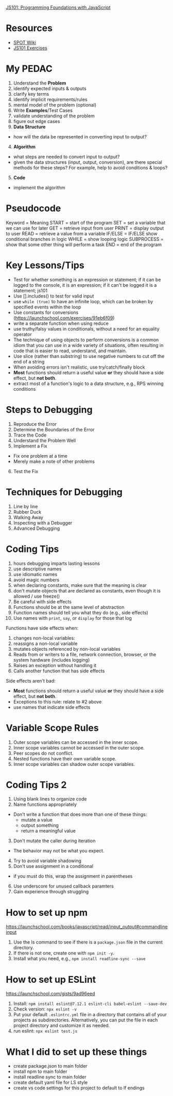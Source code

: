 [JS101: Programming Foundations with JavaScript](https://launchschool.com/courses/804d1cae/home)

# Resources
- [SPOT Wiki](https://www.notion.so/SPOT-Wiki-1b4fe53778f34614b28a8e76ce028782)
- [JS101 Exercises](https://www.notion.so/JS101-085f4f55ed5e41cb9003d9f0a3aa48ef)

# My PEDAC
1. Understand the **Problem**
  1. identify expected inputs & outputs
  2. clarify key terms
  3. identify implicit requirements/rules
  4. mental model of the problem (optional)
2. Write **Examples**/Test Cases
  1. validate understanding of the problem
  2. figure out edge cases
3. **Data Structure**
  - how will the data be represented in converting input to output?
4. **Algorithm**
  - what steps are needed to convert input to output?
  - given the data structures (input, output, conversion), are there special methods for these steps? For example, help to avoid conditions & loops?
5. **Code**
  - implement the algorithm

# Pseudocode
Keyword = Meaning
START	= start of the program
SET	= set a variable that we can use for later
GET	= retrieve input from user
PRINT	= display output to user
READ	= retrieve a value from a variable
IF/ELSE = IF/ELSE	show conditional branches in logic
WHILE	= show looping logic
SUBPROCESS = show that some other thing will perform a task
END	= end of the program

# Key Lessons/Tips
- Test for whether something is an expression or statement; if it can be logged to the console, it is an expression; if it can't be logged it is a statement; js101
- Use [].includes() to test for valid input
- use `while (true)` to have an infinite loop, which can be broken by specified events within the loop
- Use constants for conversions (https://launchschool.com/exercises/91eb6f09)
- write a separate function when using reduce
- use truthy/falsy values in conditionals, without a need for an equality operator
- The technique of using objects to perform conversions is a common idiom that you can use in a wide variety of situations, often resulting in code that is easier to read, understand, and maintain.
- Use slice (rather than substring) to use negative numbers to cut off the end of a string
- When avoiding errors isn't realistic, use try/catch/finally block
- **Most** functions should return a useful value **or** they should have a side effect, but **not both**.
- extract most of a function's logic to a data structure, e.g., RPS winning conditions

# Steps to Debugging
1. Reproduce the Error
2. Determine the Boundaries of the Error
3. Trace the Code
4. Understand the Problem Well
5. Implement a Fix
  - Fix one problem at a time
  - Merely make a note of other problems
6. Test the Fix

# Techniques for Debugging
1. Line by line
2. Rubber Duck
3. Walking Away
4. Inspecting with a Debugger
5. Advanced Debugging

# Coding Tips
1. hours debugging imparts lasting lessons
2. use descriptive names
3. use idiomatic names
4. avoid magic numbers
5. when declaring constants, make sure that the meaning is clear
6. don't mutate objects that are declared as constants, even though it is allowed / use freeze()
7. Be careful with side effects
8. Functions should be at the same level of abstraction
9. Function names should tell you what they do (e.g., side effects)
10. Use names with `print`, `say`, or `display` for those that log

Functions have side effects when:
1. changes non-local variables:
  1. reassigns a non-local variable
  2. mutates objects referenced by non-local variables
2. Reads from or writers to a file, network connection, browser, or the system hardware (includes logging)
3. Raises an exception without handling it
4. Calls another function that has side effects

Side effects aren't bad:
- **Most** functions should return a useful value **or** they should have a side effect, but **not both**.
- Exceptions to this rule: relate to #2 above
- use names that indicate side effects

# Variable Scope Rules
1. Outer scope variables can be accessed in the inner scope.
2. Inner scope variables cannot be accessed in the outer scope.
3. Peer scopes do not conflict.
4. Nested functions have their own variable scope.
5. Inner scope variables can shadow outer scope variables.

# Coding Tips 2
1. Using blank lines to organize code
2. Name functions appropriately
  - Don't write a function that does more than one of these things:
    - mutate a value
    - output something
    - return a meaningful value
3. Don't mutate the caller during iteration
  - The behavior may not be what you expect.
4. Try to avoid variable shadowing
5. Don't use assignment in a conditional
  - if you must do this, wrap the assignment in parentheses
6. Use underscore for unused callback paramters
7. Gain experience through struggling

# How to set up npm
https://launchschool.com/books/javascript/read/input_output#commandlineinput
1. Use the ls command to see if there is a `package.json` file in the current directory.
2. If there is not one, create one with `npm init -y`.
3. Install what you need, e.g., `npm install readline-sync --save`

# How to set up ESLint
https://launchschool.com/gists/9ad96eed
1. Install: ```npm install eslint@7.12.1 eslint-cli babel-eslint --save-dev```
2. Check version: ```npx eslint -v```
3. Put your default `.eslintrc.yml` file in a directory that contains all of your projects as subdirectories. Alternatively, you can put the file in each project directory and customize it as needed.
4. run eslint: ```npx eslint test.js```

# What I did to set up these things
- create package.json to main folder
- install npm to main folder
- install readline sync to main folder
- create default yaml file for LS style
- create vs code settings for this project to default to lf endings
